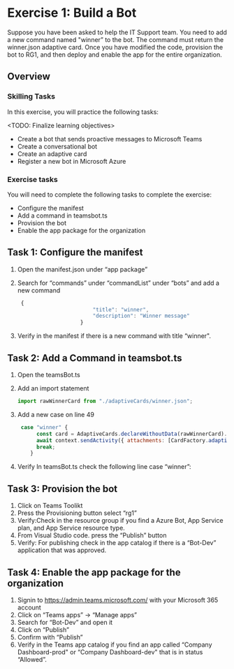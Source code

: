 # Exercise 1: Build a Bot

Suppose you have been asked to help the IT Support team. You need to add a new command named "winner” to the bot. The command must return the winner.json adaptive card. Once you have modified the code, provision the bot to RG1, and then deploy and enable the app for the entire organization.


## Overview

### Skilling Tasks

In this exercise, you will practice the following tasks:

<TODO: Finalize learning objectives>

- Create a bot that sends proactive messages to Microsoft Teams
- Create a conversational bot
- Create an adaptive card
- Register a new bot in Microsoft Azure


### Exercise tasks

You will need to complete the following tasks to complete the exercise:

- Configure the manifest
- Add a command in teamsbot.ts
- Provision the bot
- Enable the app package for the organization


## Task 1: Configure the manifest

1. Open the manifest.json under “app package”
2. Search for “commands” under “commandList” under “bots” and add a new command

    ```JavaScript
     {
                            "title": "winner",
                            "description": "Winner message"
                        }

3. Verify in the manifest if there is a new command with title “winner".


## Task 2: Add a Command in teamsbot.ts

1. Open the teamsBot.ts
2. Add an import statement

    ```JavaScript
    import rawWinnerCard from "./adaptiveCards/winner.json";
3. Add a new case on line 49

    ```JavaScript
     case "winner" { 
          const card = AdaptiveCards.declareWithoutData(rawWinnerCard).render();
          await context.sendActivity({ attachments: [CardFactory.adaptiveCard(card)] });
          break;
        }
4. Verify In teamsBot.ts check the following line
	case “winner”:

## Task 3: Provision the bot

1.  Click on Teams Toolikt
2. Press the Provisioning button select “rg1”
3. Verify:Check in the resource group if you find a Azure Bot, App Service plan, and App Service resource type.
4. From Visual Studio code. press the “Publish” button
5. Verify: For publishing check in the app catalog if there is a “Bot-Dev” application that was approved.

## Task 4: Enable the app package for the organization

1. Signin to https://admin.teams.microsoft.com/ with your Microsoft 365 account
2. Click on “Teams apps” -> “Manage apps”
3. Search for “Bot-Dev” and open it
4. Click on “Publish”
5. Confirm with “Publish”
6. Verify in the Teams app catalog if you find an app called “Company Dashboard-prod" or “Company Dashboard-dev" that is in status “Allowed”.
